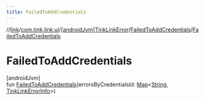 ```yaml
---
title: FailedToAddCredentials
---
```

//[link](../../../../index.html)/[com.tink.link.ui](../../index.html)/[[androidJvm]TinkLinkError](../index.html)/[FailedToAddCredentials](index.html)/[FailedToAddCredentials](-failed-to-add-credentials.html)



# FailedToAddCredentials



[androidJvm]\
fun [FailedToAddCredentials](-failed-to-add-credentials.html)(errorsByCredentialsId: [Map](https://kotlinlang.org/api/latest/jvm/stdlib/kotlin.collections/-map/index.html)&lt;[String](https://kotlinlang.org/api/latest/jvm/stdlib/kotlin/-string/index.html), [TinkLinkErrorInfo](../../[android-jvm]-tink-link-error-info/index.html)&gt;)




